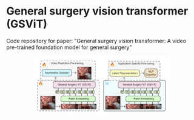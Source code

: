 # General surgery vision transformer (GSViT)
Code repository for paper: "General surgery vision transformer: A video pre-trained foundation model for general surgery"

<p align="center">
  <img src="media/Screenshot 2024-02-18 at 9.44.52 PM.png" width="70%" height="70%"/>
</p>

